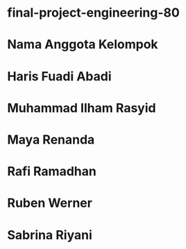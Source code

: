 # final-project-engineering-80
# Nama Anggota Kelompok
# Haris Fuadi Abadi
# Muhammad Ilham Rasyid
# Maya Renanda
# Rafi Ramadhan
# Ruben Werner
# Sabrina Riyani
